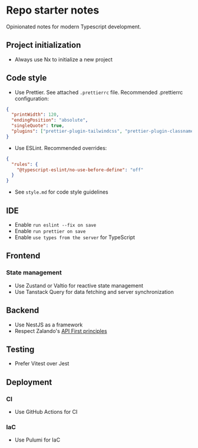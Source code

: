 # Repo starter notes

Opinionated notes for modern Typescript development.

## Project initialization

- Always use Nx to initialize a new project

## Code style

- Use Prettier. See attached `.prettierrc` file. Recommended .prettierrc configuration:

```json
{
  "printWidth": 120,
  "endingPosition": "absolute",
  "singleQuote": true,
  "plugins": ["prettier-plugin-tailwindcss", "prettier-plugin-classnames"]
}
```
- Use ESLint. Recommended overrides:

```json
{
  "rules": {
    "@typescript-eslint/no-use-before-define": "off"
  }
}
```

- See `style.md` for code style guidelines

## IDE 
- Enable `run eslint --fix on save`
- Enable `run prettier on save`
- Enable `use types from the server` for TypeScript

## Frontend 

### State management

- Use Zustand or Valtio for reactive state management
- Use Tanstack Query for data fetching and server synchronization

## Backend

- Use NestJS as a framework
- Respect Zalando's [API First principles](https://opensource.zalando.com/restful-api-guidelines/)

## Testing

- Prefer Vitest over Jest

## Deployment

### CI

- Use GitHub Actions for CI

### IaC

- Use Pulumi for IaC
